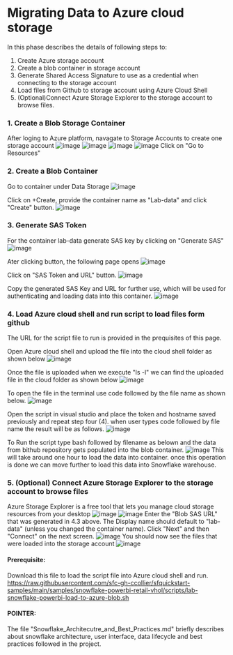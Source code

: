 # Migrating Data to Azure cloud storage 
In this phase describes the details of following steps to:
1. Create Azure storage account
2. Create a blob container in storage account
3. Generate Shared Access Signature to use as a credential when connecting to the storage account
4. Load files from Github to storage account using Azure Cloud Shell
5. (Optional)Connect Azure Storage Explorer to the storage account to browse files.

### 1. Create a Blob Storage Container
After loging to  Azure platform, navagate to Storage Accounts to create one storage account
![image](https://user-images.githubusercontent.com/122858293/225816283-7814050c-4e24-463b-b88a-d2f3f1694750.png)
![image](https://user-images.githubusercontent.com/122858293/225818297-ed65090a-c005-42e4-a253-477a0cfb1f7a.png)
![image](https://user-images.githubusercontent.com/122858293/225818408-c6cba780-0a25-4397-91a1-8c978aae6467.png)
![image](https://user-images.githubusercontent.com/122858293/225818557-9ad8d258-8a56-4d7f-8b77-cfdf0899dd5b.png)
Click on "Go to Resources"
### 2. Create a Blob Container
Go to container under Data Storage
![image](https://user-images.githubusercontent.com/122858293/225819163-120fb5f2-7dd6-447b-9381-ee9d64ba8f7f.png)

Click on +Create, provide the container name as "Lab-data" and click "Create" button.
![image](https://user-images.githubusercontent.com/122858293/225819694-7671ea47-c752-4d10-8ce5-2a29b7748eb8.png)
### 3. Generate SAS Token
For the container lab-data generate SAS key by clicking on "Generate SAS"
![image](https://user-images.githubusercontent.com/122858293/225820058-fcbbfd14-202f-4bd0-80db-9c3fbfba250c.png)

Ater clicking button, the following page opens
![image](https://user-images.githubusercontent.com/122858293/225820273-e58263f0-a61c-4d46-9262-e8fbe4a216cf.png)

Click on "SAS Token and URL" button.
![image](https://user-images.githubusercontent.com/122858293/225820442-9a203e2a-fcff-4542-a888-97001fbebff1.png)

Copy the generated SAS Key and URL for further use, which will be used for authenticating and loading data into this container.
![image](https://user-images.githubusercontent.com/122858293/225820595-b1d671b0-b12a-4006-8acc-19b30b21075d.png)
### 4. Load Azure cloud shell and run script to load files form github
The URL for the script file to run is provided in the prequisites of this page.

Open Azure cloud shell and upload the file into the cloud shell folder as shown below
![image](https://user-images.githubusercontent.com/122858293/225822169-76fae895-75fe-4fa2-a4b2-ddbf8a0a66a9.png)

Once the file is uploaded when we execute "ls -l" we can find the uploaded file in the cloud folder as shown below
![image](https://user-images.githubusercontent.com/122858293/225822466-515ce644-08c1-4258-8d30-bcba0996618c.png)

To open the file in the terminal use code followed by the file name as shown below.
![image](https://user-images.githubusercontent.com/122858293/225823214-394ed297-a1b6-4c97-960c-ae7ab8166b5f.png)

Open the script in visual studio and place the token and hostname saved previously and repeat step four (4). when user types code followed by file name the result will be as follows.
![image](https://user-images.githubusercontent.com/122858293/225823773-1aeeb04c-16a5-4087-b0ed-613a39c5ab94.png)

To Run the script type bash followed by filename as belown and the data from bithub repository gets populated into the blob container.
![image](https://user-images.githubusercontent.com/122858293/225824137-08dc769d-82f6-4e90-a6e9-5e015e63b277.png)
This will take around one hour to load the data into container. once this operation is done we can move further to load this data into Snowflake warehouse.
### 5. (Optional) Connect Azure Storage Explorer to the storage account to browse files
Azure Storage Explorer is a free tool that lets you manage cloud storage resources from your desktop
![image](https://user-images.githubusercontent.com/122858293/225825407-ca7b2d39-c428-49ee-b76f-49903bf466e7.png)
![image](https://user-images.githubusercontent.com/122858293/225825507-e6ebdccd-efd3-448a-93ea-91b1cd2e4a8f.png)
Enter the "Blob SAS URL" that was generated in 4.3 above. The Display name should default to "lab-data" (unless you changed the container name). Click "Next" and then "Connect" on the next screen.
![image](https://user-images.githubusercontent.com/122858293/225825639-fc972f9b-f043-44b6-b8be-10d9293f216d.png)
You should now see the files that were loaded into the storage account
![image](https://user-images.githubusercontent.com/122858293/225825730-496d318f-73fb-496a-9130-1ed525c0cb85.png)



#### Prerequisite:
Download this file to load the script file into Azure cloud shell and run.
https://raw.githubusercontent.com/sfc-gh-ccollier/sfquickstart-samples/main/samples/snowflake-powerbi-retail-vhol/scripts/lab-snowflake-powerbi-load-to-azure-blob.sh

#### POINTER:
The file "Snowflake_Architecutre_and_Best_Practices.md" briefly describes about snowflake architecture, user interface, data lifecycle and best practices followed in the project.
